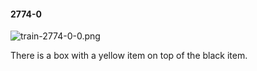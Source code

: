 #### 2774-0
![train-2774-0-0.png](https://github.com/lil-lab/nlvr/raw/master/nlvr/train/images/12/train-2774-0-0.png "train-2774-0-0.png")

There is a box with a yellow item on top of the black item.